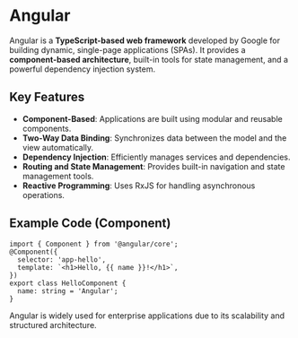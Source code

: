 # Angular

Angular is a **TypeScript-based web framework** developed by Google for building dynamic, single-page applications (SPAs). It provides a **component-based architecture**, built-in tools for state management, and a powerful dependency injection system.

## Key Features
- **Component-Based**: Applications are built using modular and reusable components.
- **Two-Way Data Binding**: Synchronizes data between the model and the view automatically.
- **Dependency Injection**: Efficiently manages services and dependencies.
- **Routing and State Management**: Provides built-in navigation and state management tools.
- **Reactive Programming**: Uses RxJS for handling asynchronous operations.

## Example Code (Component)

```
import { Component } from '@angular/core';
@Component({
  selector: 'app-hello',
  template: `<h1>Hello, {{ name }}!</h1>`,
})
export class HelloComponent {
  name: string = 'Angular';
}
```

Angular is widely used for enterprise applications due to its scalability and structured architecture.